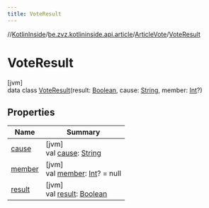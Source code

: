 ```yaml
---
title: VoteResult
---
```

//[KotlinInside](../../../../index.html)/[be.zvz.kotlininside.api.article](../../index.html)/[ArticleVote](../index.html)/[VoteResult](index.html)



# VoteResult



[jvm]\
data class [VoteResult](index.html)(result: [Boolean](https://kotlinlang.org/api/latest/jvm/stdlib/kotlin/-boolean/index.html), cause: [String](https://kotlinlang.org/api/latest/jvm/stdlib/kotlin/-string/index.html), member: [Int](https://kotlinlang.org/api/latest/jvm/stdlib/kotlin/-int/index.html)?)



## Properties


| Name | Summary |
|---|---|
| [cause](cause.html) | [jvm]<br>val [cause](cause.html): [String](https://kotlinlang.org/api/latest/jvm/stdlib/kotlin/-string/index.html) |
| [member](member.html) | [jvm]<br>val [member](member.html): [Int](https://kotlinlang.org/api/latest/jvm/stdlib/kotlin/-int/index.html)? = null |
| [result](result.html) | [jvm]<br>val [result](result.html): [Boolean](https://kotlinlang.org/api/latest/jvm/stdlib/kotlin/-boolean/index.html) |

